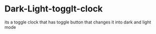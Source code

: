 # Dark-Light-togglt-clock

its a toggle clock that has toggle button that changes it into dark and light mode
